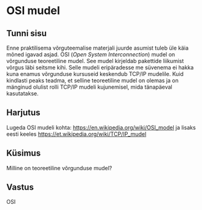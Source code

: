 ﻿# OSI mudel

## Tunni sisu

Enne praktilisema võrguteemalise materjali juurde asumist tuleb üle käia mõned igavad asjad. OSI (*Open System Interconnection*) mudel on võrgunduse teoreetiline mudel. See mudel kirjeldab pakettide liikumist võrgus läbi seitsme kihi. Selle mudeli eripäradesse me süvenema ei hakka kuna enamus võrgunduse kursuseid keskendub TCP/IP mudelile. Kuid kindlasti peaks teadma, et selline teoreetiline mudel on olemas ja on mänginud olulist rolli TCP/IP mudeli kujunemisel, mida tänapäeval kasutatakse.

## Harjutus

Lugeda OSI mudeli kohta: <a target="_blank" href="https://en.wikipedia.org/wiki/OSI_model">https://en.wikipedia.org/wiki/OSI_model</a> ja lisaks eesti keeles <a target="_blank" href="https://et.wikipedia.org/wiki/TCP/IP_mudel">https://et.wikipedia.org/wiki/TCP/IP_mudel</a>

## Küsimus

Milline on teoreetiline võrgunduse mudel?

## Vastus

OSI
